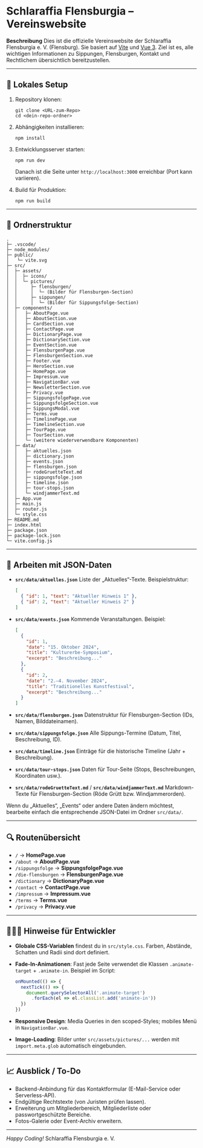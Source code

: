 # Schlaraffia Flensburgia – Vereinswebsite

**Beschreibung**
Dies ist die offizielle Vereinswebsite der Schlaraffia Flensburgia e. V. (Flensburg).
Sie basiert auf [Vite](https://vitejs.dev/) und [Vue 3](https://vuejs.org/).
Ziel ist es, alle wichtigen Informationen zu Sippungen, Flensburgen, Kontakt und Rechtlichem übersichtlich bereitzustellen.

---

## 🚀 Lokales Setup

1. Repository klonen:

   ```
   git clone <URL-zum-Repo>
   cd <dein-repo-ordner>
   ```
2. Abhängigkeiten installieren:

   ```
   npm install
   ```
3. Entwicklungsserver starten:

   ```
   npm run dev
   ```

   Danach ist die Seite unter `http://localhost:3000` erreichbar (Port kann variieren).
4. Build für Produktion:

   ```
   npm run build
   ```

---

## 📁 Ordnerstruktur

```
.
├─ .vscode/
├─ node_modules/
├─ public/
│   └─ vite.svg
├─ src/
│  ├─ assets/
│  │  ├─ icons/
│  │  └─ pictures/
│  │     ├─ flensburgen/
│  │     │  └─ (Bilder für Flensburgen-Section)
│  │     ├─ sippungen/
│  │     │  └─ (Bilder für Sippungsfolge-Section)
│  ├─ components/
│  │   ├─ AboutPage.vue
│  │   ├─ AboutSection.vue
│  │   ├─ CardSection.vue
│  │   ├─ ContactPage.vue
│  │   ├─ DictionaryPage.vue
│  │   ├─ DictionarySection.vue
│  │   ├─ EventSection.vue
│  │   ├─ FlensburgenPage.vue
│  │   ├─ FlensburgenSection.vue
│  │   ├─ Footer.vue
│  │   ├─ HeroSection.vue
│  │   ├─ HomePage.vue
│  │   ├─ Impressum.vue
│  │   ├─ NavigationBar.vue
│  │   ├─ NewsletterSection.vue
│  │   ├─ Privacy.vue
│  │   ├─ SippungsfolgePage.vue
│  │   ├─ SippungsfolgeSection.vue
│  │   ├─ SippungsModal.vue
│  │   ├─ Terms.vue
│  │   ├─ TimelinePage.vue
│  │   ├─ TimelineSection.vue
│  │   ├─ TourPage.vue
│  │   ├─ TourSection.vue
│  │   └─ (weitere wiederverwendbare Komponenten)
│  ├─ data/
│  │   ├─ aktuelles.json
│  │   ├─ dictionary.json
│  │   ├─ events.json
│  │   ├─ flensburgen.json
│  │   ├─ rodeGruetteText.md
│  │   ├─ sippungsfolge.json
│  │   ├─ timeline.json
│  │   ├─ tour-stops.json
│  │   └─ windjammerText.md
│  ├─ App.vue
│  ├─ main.js
│  ├─ router.js
│  └─ style.css
├─ README.md
├─ index.html
├─ package.json
├─ package-lock.json
└─ vite.config.js
```

---

## 🔧 Arbeiten mit JSON-Daten

* **`src/data/aktuelles.json`**
  Liste der „Aktuelles“-Texte. Beispielstruktur:

  ```json
  [
    { "id": 1, "text": "Aktueller Hinweis 1" },
    { "id": 2, "text": "Aktueller Hinweis 2" }
  ]
  ```
* **`src/data/events.json`**
  Kommende Veranstaltungen. Beispiel:

  ```json
  [
    {
      "id": 1,
      "date": "15. Oktober 2024",
      "title": "Kulturerbe-Symposium",
      "excerpt": "Beschreibung..."
    },
    {
      "id": 2,
      "date": "2.–4. November 2024",
      "title": "Traditionelles Kunstfestival",
      "excerpt": "Beschreibung..."
    }
  ]
  ```
* **`src/data/flensburgen.json`**
  Datenstruktur für Flensburgen-Section (IDs, Namen, Bilddateinamen).
* **`src/data/sippungsfolge.json`**
  Alle Sippungs-Termine (Datum, Titel, Beschreibung, ID).
* **`src/data/timeline.json`**
  Einträge für die historische Timeline (Jahr + Beschreibung).
* **`src/data/tour-stops.json`**
  Daten für Tour-Seite (Stops, Beschreibungen, Koordinaten usw.).
* **`src/data/rodeGruetteText.md`** / **`src/data/windjammerText.md`**
  Markdown-Texte für Flensburgen-Section (Röde Grütt bzw. Windjammerorden).

Wenn du „Aktuelles“, „Events“ oder andere Daten ändern möchtest, bearbeite einfach die entsprechende JSON-Datei im Ordner `src/data/`.

---

## 🔍 Routenübersicht

* `/` → **HomePage.vue**
* `/about` → **AboutPage.vue**
* `/sippungsfolge` → **SippungsfolgePage.vue**
* `/die-flensburgen` → **FlensburgenPage.vue**
* `/dictionary` → **DictionaryPage.vue**
* `/contact` → **ContactPage.vue**
* `/impressum` → **Impressum.vue**
* `/terms` → **Terms.vue**
* `/privacy` → **Privacy.vue**

---

## 👩🏻‍💻 Hinweise für Entwickler

* **Globale CSS-Variablen** findest du in `src/style.css`. Farben, Abstände, Schatten und Radii sind dort definiert.
* **Fade-In-Animationen**: Fast jede Seite verwendet die Klassen `.animate-target` + `.animate-in`. Beispiel im Script:

  ```js
  onMounted(() => {
    nextTick(() => {
      document.querySelectorAll('.animate-target')
        .forEach(el => el.classList.add('animate-in'))
    })
  })
  ```
* **Responsive Design**: Media Queries in den scoped-Styles; mobiles Menü in `NavigationBar.vue`.
* **Image-Loading**: Bilder unter `src/assets/pictures/...` werden mit `import.meta.glob` automatisch eingebunden.

---

## 📈 Ausblick / To-Do

* Backend-Anbindung für das Kontaktformular (E-Mail-Service oder Serverless-API).
* Endgültige Rechtstexte (von Juristen prüfen lassen).
* Erweiterung um Mitgliederbereich, Mitgliederliste oder passwortgeschützte Bereiche.
* Fotos-Galerie oder Event-Archiv erweitern.

---

*Happy Coding!*
Schlaraffia Flensburgia e. V.

```
```

